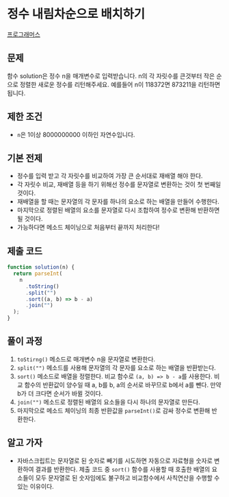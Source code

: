 # 정수 내림차순으로 배치하기

[프로그래머스](https://programmers.co.kr/learn/courses/30/lessons/12933)

## 문제

함수 solution은 정수 n을 매개변수로 입력받습니다. n의 각 자릿수를 큰것부터 작은 순으로 정렬한 새로운 정수를 리턴해주세요. 예를들어 n이 118372면 873211을 리턴하면 됩니다.

## 제한 조건

- `n`은 1이상 8000000000 이하인 자연수입니다.

## 기본 전제

- 정수를 입력 받고 각 자릿수를 비교하여 가장 큰 순서대로 재배열 해야 한다.
- 각 자릿수 비교, 재배열 등을 하기 위해선 정수를 문자열로 변환하는 것이 첫 번째일 것이다.
- 재배열을 할 때는 문자열의 각 문자를 하나의 요소로 하는 배열을 만들어 수행한다.
- 마지막으로 정렬된 배열의 요소를 문자열로 다시 조합하여 정수로 변환해 반환하면 될 것이다.
- 가능하다면 메소드 체이닝으로 처음부터 끝까지 처리한다!

## 제출 코드

```javascript
function solution(n) {
  return parseInt(
    n
      .toString()
      .split("")
      .sort((a, b) => b - a)
      .join("")
  );
}
```

## 풀이 과정

1. `toStirng()` 메소드로 매개변수 n을 문자열로 변환한다.
2. `split("")` 메소드를 사용해 문자열의 각 문자를 요소로 하는 배열을 반환받는다.
3. `sort()` 메소드로 배열을 정렬한다. 비교 함수로 `(a, b) => b - a`를 사용한다. 비교 함수의 반환값이 양수일 때 a, b를 b, a의 순서로 바꾸므로 b에서 a를 뺀다. 만약 b가 더 크다면 순서가 바뀔 것이다.
4. `join("")` 메소드로 정렬된 배열의 요소들을 다시 하나의 문자열로 만든다.
5. 마지막으로 메소드 체이닝의 최종 반환값을 `parseInt()`로 감싸 정수로 변환해 반환한다.

## 알고 가자

- 자바스크립트는 문자열로 된 숫자로 빼기를 시도하면 자동으로 자료형을 숫자로 변환하여 결과를 반환한다. 제출 코드 중 `sort()` 함수를 사용할 때 호출한 배열의 요소들이 모두 문자열로 된 숫자임에도 불구하고 비교함수에서 사칙연산을 수행할 수 있는 이유이다.

